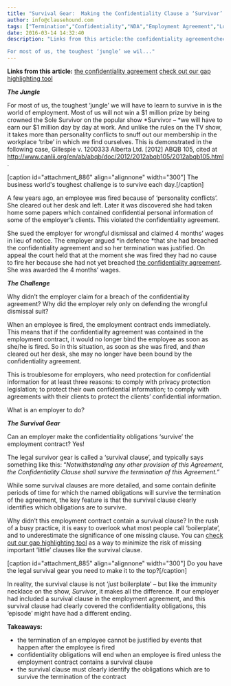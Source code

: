 ```yaml
---
title: "Survival Gear:  Making the Confidentiality Clause a ‘Survivor’ of the Employment Contract"
author: info@clausehound.com
tags: ["Termination","Confidentiality","NDA","Employment Agreement","Long Form","Generally Used Clauses","Commercial Activities"]
date: 2016-03-14 14:32:40
description: "Links from this article:the confidentiality agreementcheck out our gap highlighting toolThe Jungle

For most of us, the toughest ‘jungle’ we wil..."
---
```


**Links from this article:**
[the confidentiality agreement](http://www.clausehound.com/legal-contract/13)
[check out our gap highlighting tool](http://www.clausehound.com/)

***The Jungle***

For most of us, the toughest ‘jungle’ we will have to learn to survive in is the world of employment. Most of us will not win a $1 million prize by being crowned the Sole Survivor on the popular show *Survivor – *we will have to earn our $1 million day by day at work. And unlike the rules on the TV show, it takes more than personality conflicts to snuff out our membership in the workplace ‘tribe’ in which we find ourselves. This is demonstrated in the following case, Gillespie v. 1200333 Alberta Ltd. [2012] ABQB 105, cited at http://www.canlii.org/en/ab/abqb/doc/2012/2012abqb105/2012abqb105.html.

 

[caption id="attachment_886" align="alignnone" width="300"] The business world's toughest challenge is to survive each day.[/caption]

A few years ago, an employee was fired because of ‘personality conflicts’. She cleared out her desk and left. Later it was discovered she had taken home some papers which contained confidential personal information of some of the employer’s clients. This violated the confidentiality agreement.

She sued the employer for wrongful dismissal and claimed 4 months’ wages in lieu of notice. The employer argued *in defence *that she had breached the confidentiality agreement and so her termination was justified. On appeal the court held that at the moment she was fired they had no cause to fire her because she had not yet breached [the confidentiality agreement](http://www.clausehound.com/legal-contract/13). She was awarded the 4 months’ wages.

 

***The Challenge***

Why didn’t the employer claim for a breach of the confidentiality agreement? Why did the employer rely only on defending the wrongful dismissal suit?

When an employee is fired, the employment contract ends immediately. This means that if the confidentiality agreement was contained in the employment contract, it would no longer bind the employee as soon as she/he is fired. So in this situation, as soon as she was fired, and *then* cleared out her desk, she may no longer have been bound by the confidentiality agreement.

This is troublesome for employers, who need protection for confidential information for at least three reasons: to comply with privacy protection legislation; to protect their own confidential information; to comply with agreements with their clients to protect the clients’ confidential information.

What is an employer to do?

 

***The Survival Gear***

Can an employer make the confidentiality obligations ‘survive’ the employment contract? Yes!

The legal survivor gear is called a ‘survival clause’, and typically says something like this: “*Notwithstanding any other provision of this Agreement, the Confidentiality Clause shall survive the termination of this Agreement.”*

While some survival clauses are more detailed, and some contain definite periods of time for which the named obligations will survive the termination of the agreement, the key feature is that the survival clause clearly identifies which obligations are to survive.

Why didn’t this employment contract contain a survival clause? In the rush of a busy practice, it is easy to overlook what most people call ‘boilerplate’, and to underestimate the significance of one missing clause. You can [check out our gap highlighting tool](http://www.clausehound.com/) as a way to minimize the risk of missing important ‘little’ clauses like the survival clause.

 

[caption id="attachment_885" align="alignnone" width="300"] Do you have the legal survival gear you need to make it to the top?[/caption]

 

In reality, the survival clause is not ‘*just* boilerplate’ – but like the immunity necklace on the show, *Survivor*, it makes all the difference. If our employer had included a survival clause in the employment agreement, and this survival clause had clearly covered the confidentiality obligations, this ‘episode’ might have had a different ending.

 

**Takeaways:**
- the termination of an employee cannot be justified by events that happen after the employee is fired
- confidentiality obligations will end when an employee is fired unless the employment contract contains a survival clause
- the survival clause must clearly identify the obligations which are to survive the termination of the contract